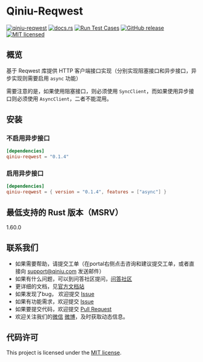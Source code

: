 # Qiniu-Reqwest

[![qiniu-reqwest](https://img.shields.io/crates/v/qiniu-reqwest.svg)](https://crates.io/crates/qiniu-reqwest)
[![docs.rs](https://img.shields.io/badge/docs-latest-blue.svg)](https://docs.rs/qiniu-reqwest)
[![Run Test Cases](https://github.com/qiniu/rust-sdk/actions/workflows/ci-test.yml/badge.svg)](https://github.com/qiniu/rust-sdk/actions/workflows/ci-test.yml)
[![GitHub release](https://img.shields.io/github/v/tag/qiniu/rust-sdk.svg?label=release)](https://github.com/qiniu/rust-sdk/releases)
[![MIT licensed](https://img.shields.io/badge/license-MIT-blue.svg)](https://github.com/qiniu/rust-sdk/blob/master/LICENSE)

## 概览

基于 Reqwest 库提供 HTTP 客户端接口实现（分别实现阻塞接口和异步接口，异步实现则需要启用 `async` 功能）

需要注意的是，如果使用阻塞接口，则必须使用 `SyncClient`，而如果使用异步接口则必须使用 `AsyncClient`，二者不能混用。

## 安装

### 不启用异步接口

```toml
[dependencies]
qiniu-reqwest = "0.1.4"
```

### 启用异步接口

```toml
[dependencies]
qiniu-reqwest = { version = "0.1.4", features = ["async"] }
```

## 最低支持的 Rust 版本（MSRV）

1.60.0

## 联系我们

- 如果需要帮助，请提交工单（在portal右侧点击咨询和建议提交工单，或者直接向 support@qiniu.com 发送邮件）
- 如果有什么问题，可以到问答社区提问，[问答社区](http://qiniu.segmentfault.com/)
- 更详细的文档，见[官方文档站](http://developer.qiniu.com/)
- 如果发现了bug， 欢迎提交 [Issue](https://github.com/qiniu/rust-sdk/issues)
- 如果有功能需求，欢迎提交 [Issue](https://github.com/qiniu/rust-sdk/issues)
- 如果要提交代码，欢迎提交 [Pull Request](https://github.com/qiniu/rust-sdk/pulls)
- 欢迎关注我们的[微信](https://www.qiniu.com/contact) [微博](http://weibo.com/qiniutek)，及时获取动态信息。

## 代码许可

This project is licensed under the [MIT license].

[MIT license]: https://github.com/qiniu/rust-sdk/blob/master/LICENSE
